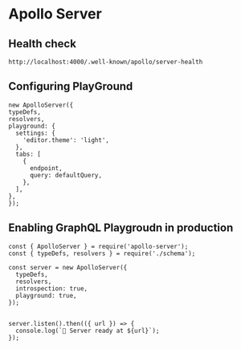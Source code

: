 # Apollo Server

## Health check

```
http://localhost:4000/.well-known/apollo/server-health
```

## Configuring PlayGround

```
new ApolloServer({
typeDefs,
resolvers,
playground: {
  settings: {
    'editor.theme': 'light',
  },
  tabs: [
    {
      endpoint,
      query: defaultQuery,
    },
  ],
},
});
```

## Enabling GraphQL Playgroudn in production

```
const { ApolloServer } = require('apollo-server');
const { typeDefs, resolvers } = require('./schema');

const server = new ApolloServer({
  typeDefs,
  resolvers,
  introspection: true,
  playground: true,
});


server.listen().then(({ url }) => {
  console.log(`🚀 Server ready at ${url}`);
});
```
